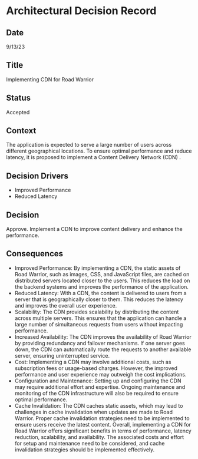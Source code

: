 # Architectural Decision Record
## Date
9/13/23 

## Title
Implementing CDN for Road Warrior 

## Status
Accepted

## Context 
The application is expected to serve a large number of users across different geographical locations. To ensure optimal performance and reduce latency, it is proposed to implement a Content Delivery Network (CDN) .

## Decision Drivers
- Improved Performance
- Reduced Latency

## Decision
Approve. Implement a CDN to improve content delivery and enhance the performance. 

## Consequences
- Improved Performance: By implementing a CDN, the static assets of Road Warrior, such as images, CSS, and JavaScript files, are cached on distributed servers located closer to the users. This reduces the load on the backend systems and improves the performance of the application. 
- Reduced Latency: With a CDN, the content is delivered to users from a server that is geographically closer to them. This reduces the latency and improves the overall user experience. 
- Scalability: The CDN provides scalability by distributing the content across multiple servers. This ensures that the application can handle a large number of simultaneous requests from users without impacting performance. 
- Increased Availability: The CDN improves the availability of Road Warrior by providing redundancy and failover mechanisms. If one server goes down, the CDN can automatically route the requests to another available server, ensuring uninterrupted service. 
- Cost: Implementing a CDN may involve additional costs, such as subscription fees or usage-based charges. However, the improved performance and user experience may outweigh the cost implications. 
- Configuration and Maintenance: Setting up and configuring the CDN may require additional effort and expertise. Ongoing maintenance and monitoring of the CDN infrastructure will also be required to ensure optimal performance. 
- Cache Invalidation: The CDN caches static assets, which may lead to challenges in cache invalidation when updates are made to Road Warrior. Proper cache invalidation strategies need to be implemented to ensure users receive the latest content. 
Overall, implementing a CDN for Road Warrior offers significant benefits in terms of performance, latency reduction, scalability, and availability. The associated costs and effort for setup and maintenance need to be considered, and cache invalidation strategies should be implemented effectively.
